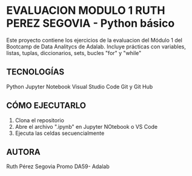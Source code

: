 # EVALUACION MODULO 1 RUTH PEREZ SEGOVIA - Python básico

Este proyecto contiene los ejercicios de la evaluacion del Módulo 1 del Bootcamp de Data Analitycs de Adalab.
Incluye prácticas con variables, listas, tuplas, diccionarios, sets, bucles "for" y "while"

## TECNOLOGÍAS
Python
Jupyter Notebook
Visual Studio Code
Git y Git Hub

## CÓMO EJECUTARLO
1. Clona el repositorio
2. Abre el archivo ".ipynb" en Jupyter NOtebook o VS Code
3. Ejecuta las celdas secuencialmente

## AUTORA
Ruth Pérez Segovia
Promo DA59- Adalab